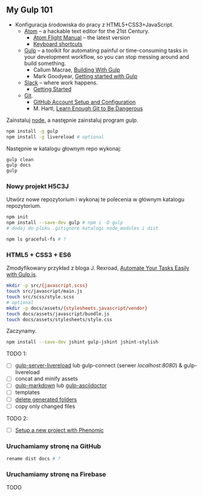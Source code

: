 ## My Gulp 101

- Konfiguracja środowiska do pracy z HTML5+CSS3+JavaScript.
  * [Atom](https://atom.io) – a hackable text editor for the 21st Century.
    - [Atom Flight Manual](https://atom.io/docs/latest/) – the latest version
    - [Keyboard shortcuts](https://github.com/nwinkler/atom-keyboard-shortcuts)
  * [Gulp](http://gulpjs.com) – a toolkit for automating painful or
    time-consuming tasks in your development workflow, so you can stop
    messing around and build something.
    - Callum Macrae, [Building With Gulp](https://www.smashingmagazine.com/2014/06/building-with-gulp/)
    - Mark Goodyear, [Getting started with Gulp](https://markgoodyear.com/2014/01/getting-started-with-gulp/)
  * [Slack](https://slack.com) – where work happens.
    - [Getting Started](https://get.slack.help/hc/en-us/categories/202622877-Slack-Guides)
  * [Git](https://git-scm.com/book/en/v2).
    - [GitHub Account Setup and Configuration](https://git-scm.com/book/en/v2/GitHub-Account-Setup-and-Configuration)
    - M. Hartl, [Learn Enough Git to Be Dangerous](https://www.learnenough.com/git-tutorial)

Zainstaluj [node](https://nodejs.org/en/), a następnie zainstaluj program _gulp_.

```sh
npm install -g gulp
npm install -g livereload # optional
```

Następnie w katalogu głownym repo wykonaj:

```sh
gulp clean
gulp docs
gulp
```

### Nowy projekt H5C3J

Utwórz nowe repozytorium i wykonaj te polecenia w głównym katalogu repozytorium.

```sh
npm init
npm install --save-dev gulp # npm i -D gulp
# dodaj do pliku .gitignore katalogi node_modules i dist

npm ls graceful-fs # ?
```


### HTML5 + CSS3 + ES6

Zmodyfikowany przykład z bloga J. Rexroad, [Automate Your Tasks Easily with Gulp.js](https://scotch.io/tutorials/automate-your-tasks-easily-with-gulp-js).

```sh
mkdir -p src/{javascript,scss}
touch src/javascript/main.js
touch src/scss/style.scss
# optional
mkdir -p docs/assets/{stylesheets,javascript/vendor}
touch docs/assets/javascript/bundle.js
touch docs/assets/stylesheets/style.css
```

Zaczynamy.

```sh
npm install --save-dev jshint gulp-jshint jshint-stylish
```

TODO 1:

- [ ] [gulp-server-livereload](https://www.npmjs.com/package/gulp-server-livereload)
  lub gulp-connect (serwer _localhost:8080_) & gulp-livereload
- [ ] concat and minify assets
- [ ] [gulp-markdown](https://www.npmjs.com/package/gulp-markdown) lub
  [gulp-asciidoctor](https://github.com/asciidoctor/gulp-asciidoctor)
- [ ] templates
- [ ] [delete generated folders](https://github.com/gulpjs/gulp/blob/master/docs/recipes/delete-files-folder.md)
- [ ] copy only changed files

TODO 2:

- [ ] [Setup a new project with Phenomic](https://phenomic.io/docs/setup/)


### Uruchamiamy stronę na GitHub

```sh
rename dist docs # ?
```


### Uruchamiamy stronę na Firebase

TODO
